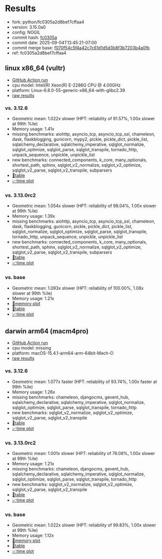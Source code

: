 # Results

- fork: python/fc0305a2d8bef7cffaa4
- version: 3.15.0a0
- config: NOGIL
- commit hash: [fc0305a](https://github.com/python/cpython/commit/fc0305a)
- commit date: 2025-09-04T13:45:21-07:00
- commit merge base: [f070f54c5f4a42c7c61d1d5d3b8f3b7203b4a0fb](https://github.com/python/cpython/commit/f070f54c5f4a42c7c61d1d5d3b8f3b7203b4a0fb)
- ref: fc0305a2d8bef7cffaa4

## linux x86_64 (vultr)

- [GitHub Action run](https://github.com/facebookexperimental/free-threading-benchmarking/actions/runs/17480103848)
- cpu model: Intel(R) Xeon(R) E-2286G CPU @ 4.00GHz
- platform: Linux-6.8.0-55-generic-x86_64-with-glibc2.39
- [raw results](bm-20250904-vultr-x86_64-python-fc0305a2d8bef7cffaa4-3.15.0a0-fc0305a.json)

### vs. 3.12.6

- Geometric mean: 1.022x slower (HPT: reliability of 91.57%, 1.00x slower at 99th %ile)
- Memory usage: 1.41x
- missing benchmarks: aiohttp, asyncio_tcp, asyncio_tcp_ssl, chameleon, dask, flaskblogging, gunicorn, mypy2, pickle, pickle_dict, pickle_list, sqlalchemy_declarative, sqlalchemy_imperative, sqlglot_normalize, sqlglot_optimize, sqlglot_parse, sqlglot_transpile, tornado_http, unpack_sequence, unpickle, unpickle_list
- new benchmarks: connected_components, k_core, many_optionals, shortest_path, sphinx, sqlglot_v2_normalize, sqlglot_v2_optimize, sqlglot_v2_parse, sqlglot_v2_transpile, subparsers
- [📄table](bm-20250904-vultr-x86_64-python-fc0305a2d8bef7cffaa4-3.15.0a0-fc0305a-vs-3.12.6.md)
- [📈time plot](bm-20250904-vultr-x86_64-python-fc0305a2d8bef7cffaa4-3.15.0a0-fc0305a-vs-3.12.6.svg)

### vs. 3.13.0rc2

- Geometric mean: 1.054x slower (HPT: reliability of 98.04%, 1.00x slower at 99th %ile)
- Memory usage: 1.39x
- missing benchmarks: aiohttp, asyncio_tcp, asyncio_tcp_ssl, chameleon, dask, flaskblogging, gunicorn, pickle, pickle_dict, pickle_list, sqlglot_normalize, sqlglot_optimize, sqlglot_parse, sqlglot_transpile, tornado_http, unpack_sequence, unpickle, unpickle_list
- new benchmarks: connected_components, k_core, many_optionals, shortest_path, sphinx, sqlglot_v2_normalize, sqlglot_v2_optimize, sqlglot_v2_parse, sqlglot_v2_transpile, subparsers
- [📄table](bm-20250904-vultr-x86_64-python-fc0305a2d8bef7cffaa4-3.15.0a0-fc0305a-vs-3.13.0rc2.md)
- [📈time plot](bm-20250904-vultr-x86_64-python-fc0305a2d8bef7cffaa4-3.15.0a0-fc0305a-vs-3.13.0rc2.svg)

### vs. base

- Geometric mean: 1.093x slower (HPT: reliability of 100.00%, 1.08x slower at 99th %ile)
- Memory usage: 1.21x
- [🧠memory plot](bm-20250904-vultr-x86_64-python-fc0305a2d8bef7cffaa4-3.15.0a0-fc0305a-vs-base-mem.svg)
- [📄table](bm-20250904-vultr-x86_64-python-fc0305a2d8bef7cffaa4-3.15.0a0-fc0305a-vs-base.md)
- [📈time plot](bm-20250904-vultr-x86_64-python-fc0305a2d8bef7cffaa4-3.15.0a0-fc0305a-vs-base.svg)

## darwin arm64 (macm4pro)

- [GitHub Action run](https://github.com/facebookexperimental/free-threading-benchmarking/actions/runs/17480103848)
- cpu model: missing
- platform: macOS-15.4.1-arm64-arm-64bit-Mach-O
- [raw results](bm-20250904-macm4pro-arm64-python-fc0305a2d8bef7cffaa4-3.15.0a0-fc0305a.json)

### vs. 3.12.6

- Geometric mean: 1.077x faster (HPT: reliability of 93.74%, 1.00x faster at 99th %ile)
- Memory usage: 1.26x
- missing benchmarks: chameleon, djangocms, gevent_hub, sqlalchemy_declarative, sqlalchemy_imperative, sqlglot_normalize, sqlglot_optimize, sqlglot_parse, sqlglot_transpile, tornado_http
- new benchmarks: sqlglot_v2_normalize, sqlglot_v2_optimize, sqlglot_v2_parse, sqlglot_v2_transpile
- [📄table](bm-20250904-macm4pro-arm64-python-fc0305a2d8bef7cffaa4-3.15.0a0-fc0305a-vs-3.12.6.md)
- [📈time plot](bm-20250904-macm4pro-arm64-python-fc0305a2d8bef7cffaa4-3.15.0a0-fc0305a-vs-3.12.6.svg)

### vs. 3.13.0rc2

- Geometric mean: 1.001x slower (HPT: reliability of 76.08%, 1.00x slower at 99th %ile)
- Memory usage: 1.21x
- missing benchmarks: chameleon, djangocms, gevent_hub, sqlalchemy_declarative, sqlalchemy_imperative, sqlglot_normalize, sqlglot_optimize, sqlglot_parse, sqlglot_transpile, tornado_http
- new benchmarks: sqlglot_v2_normalize, sqlglot_v2_optimize, sqlglot_v2_parse, sqlglot_v2_transpile
- [📄table](bm-20250904-macm4pro-arm64-python-fc0305a2d8bef7cffaa4-3.15.0a0-fc0305a-vs-3.13.0rc2.md)
- [📈time plot](bm-20250904-macm4pro-arm64-python-fc0305a2d8bef7cffaa4-3.15.0a0-fc0305a-vs-3.13.0rc2.svg)

### vs. base

- Geometric mean: 1.022x slower (HPT: reliability of 99.83%, 1.00x slower at 99th %ile)
- Memory usage: 1.12x
- [🧠memory plot](bm-20250904-macm4pro-arm64-python-fc0305a2d8bef7cffaa4-3.15.0a0-fc0305a-vs-base-mem.svg)
- [📄table](bm-20250904-macm4pro-arm64-python-fc0305a2d8bef7cffaa4-3.15.0a0-fc0305a-vs-base.md)
- [📈time plot](bm-20250904-macm4pro-arm64-python-fc0305a2d8bef7cffaa4-3.15.0a0-fc0305a-vs-base.svg)

